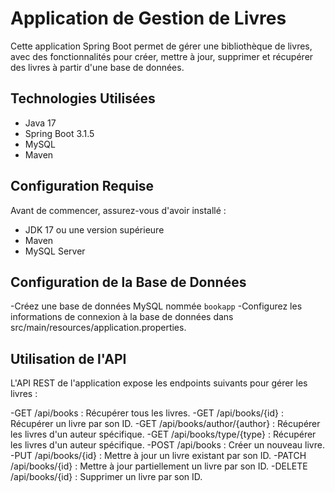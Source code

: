 # Application de Gestion de Livres

Cette application Spring Boot permet de gérer une bibliothèque de livres, avec des fonctionnalités pour créer, mettre à jour, supprimer et récupérer des livres à partir d'une base de données.
## Technologies Utilisées

- Java 17
- Spring Boot 3.1.5
- MySQL
- Maven
 ## Configuration Requise

Avant de commencer, assurez-vous d'avoir installé :

- JDK 17 ou une version supérieure
- Maven
- MySQL Server
## Configuration de la Base de Données

-Créez une base de données MySQL nommée `bookapp`
-Configurez les informations de connexion à la base de données dans src/main/resources/application.properties.

## Utilisation de l'API

L'API REST de l'application expose les endpoints suivants pour gérer les livres :

-GET /api/books : Récupérer tous les livres.
-GET /api/books/{id} : Récupérer un livre par son ID.
-GET /api/books/author/{author} : Récupérer les livres d'un auteur spécifique.
-GET /api/books/type/{type} : Récupérer les livres d'un auteur spécifique.
-POST /api/books : Créer un nouveau livre.
-PUT /api/books/{id} : Mettre à jour un livre existant par son ID.
-PATCH /api/books/{id} : Mettre à jour partiellement un livre par son ID.
-DELETE /api/books/{id} : Supprimer un livre par son ID.
